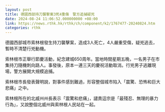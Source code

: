 ```yaml
---
layout: post
title: 德國西部持刀襲擊案3死4重傷　警方追捕疑兇
date: 2024-08-24 11:06:52.000000000 +08:00
link: https://news.rthk.hk/rthk/ch/component/k2/1767477-20240824.htm
categories: rthk
---
```


德國西部城市索林根發生持刀襲擊案，造成3人死亡，4人嚴重受傷，疑兇逃去，暫時不清楚行兇動機。

索林根市正舉行節慶活動，紀念建城650周年。當地時間星期五晚，一名男子在市集持刀隨機刺向路人。事發後，原本一連三天的慶祝活動取消。行兇男子逃離現場，警方展開大規模追捕。

索林根市長發表聲明說，對事件感到難過，形容整個城市陷入「震驚、恐怖和巨大悲痛」之中。

索林根所在的北威州州長表示「震驚和悲痛」，譴責這宗是「最殘忍、無理的暴力行為」，又說整個北威州與索林根人民站在一起。
